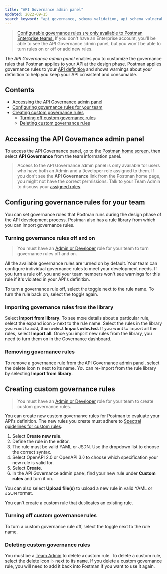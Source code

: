 ```yaml
---
title: "API Governance admin panel"
updated: 2022-09-15
search_keyword: "api governance, schema validation, api schema vulnerabilities"
---
```


> [Configurable governance rules are only available to Postman Enterprise teams.](https://www.postman.com/pricing) If you don't have an Enterprise account, you'll be able to see the API Governance admin panel, but you won't be able to turn rules on or off or add new rules.

The _API Governance admin panel_ enables you to customize the governance rules that Postman applies to your API at the design phase. Postman applies governance rules to your [API definition](/docs/designing-and-developing-your-api/defining-an-api/) and shows warnings about your definition to help you keep your API consistent and consumable.

<!-- TODO: screenshot -->

## Contents

* [Accessing the API Governance admin panel](#accessing-the-api-governance-admin-panel)
* [Configuring governance rules for your team](#configuring-governance-rules-for-your-team)
* [Creating custom governance rules](#creating-custom-governance-rules)
    * [Turning off custom governance rules](#turning-off-custom-governance-rules)
    * [Deleting custom governance rules](#deleting-custom-governance-rules)

## Accessing the API Governance admin panel

To access the API Governance panel, go to the [Postman home screen](https://go.postman.co/), then select **API Governance** from the team information panel.

> Access to the API Governance admin panel is only available for users who have both an Admin and a Developer role assigned to them. If you don't see the **API Governance** link from the Postman home page, you might not have the correct permissions. Talk to your Team Admin to discuss your [assigned roles](/docs/collaborating-in-postman/roles-and-permissions/).

## Configuring governance rules for your team

You can set governance rules that Postman runs during the design phase of the API development process. Postman also has a rule library from which you can import governance rules.

<!-- TODO: screenshot -->

### Turning governance rules off and on

> You must have an [Admin or Developer](/docs/collaborating-in-postman/roles-and-permissions/) role for your team to turn governance rules off and on.

All the available governance rules are turned on by default. Your team can configure individual governance rules to meet your development needs. If you turn a rule off, you and your team members won't see warnings for this rule if it's violated in your API's definition.

To turn a governance rule off, select the toggle next to the rule name. To turn the rule back on, select the toggle again.

<!-- TODO: screenshot -->

### Importing governance rules from the library

Select **Import from library**. To see more details about a particular rule, select the expand icon **>** next to the rule name. Select the rules in the library you want to add, then select **Import selected**. If you want to import all the rules, select **Import all**. Once you import new rules from the library, you need to turn them on in the Governance dashboard.

### Removing governance rules

To remove a governance rule from the API Governance admin panel, select the delete icon <img alt="Delete icon" src="https://assets.postman.com/postman-docs/icon-delete-v9.jpg#icon" width="12px"> next to its name. You can re-import from the rule library by selecting **Import from library**.

<!-- TODO: screenshot -->

## Creating custom governance rules

> You must have an [Admin or Developer](/docs/collaborating-in-postman/roles-and-permissions/) role for your team to create custom governance rules.

You can create new custom governance rules for Postman to evaluate your API's definition. The new rules you create must adhere to [Spectral guidelines for custom rules](https://meta.stoplight.io/docs/spectral/e5b9616d6d50c-custom-rulesets).

1. Select **Create new rule**.
1. Define the rule in the editor.
    <!-- TODO: screenshot -->
1. The rule must be valid YAML or JSON. Use the dropdown list to choose the correct syntax.
1. Select OpenAPI 2.0 or OpenAPI 3.0 to choose which specification your new rule is valid for.
1. Select **Create**.
1. In the API Governance admin panel, find your new rule under **Custom rules** and turn it on.

<!-- TODO: screenshot -->

You can also select **Upload file(s)** to upload a new rule in valid YAML or JSON format.

You can't create a custom rule that duplicates an existing rule.

### Turning off custom governance rules

To turn a custom governance rule off, select the toggle next to the rule name.

### Deleting custom governance rules

You must be a [Team Admin](/docs/collaborating-in-postman/roles-and-permissions/) to delete a custom rule. To delete a custom rule, select the delete icon <img alt="Delete icon" src="https://assets.postman.com/postman-docs/icon-delete-v9.jpg#icon" width="12px"> next to its name. If you delete a custom governance rule, you will need to add it back into Postman if you want to use it again.
